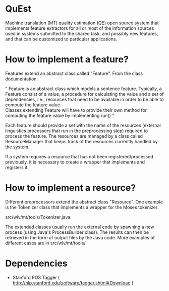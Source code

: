 QuEst
=====

Machine translation (MT) quality estimation (QE) open source system that implements feature extractors for all or most of the information sources
used in systems submitted to the shared task, and possibly new features, and that can be customized
to particular applications.

How to implement a feature?
===========================

Features extend an abstract class called "Feature". From the class
documentation:

"
 Feature is an abstract class which models a sentence feature. Typically, a
  Feature consist of a value, a procedure for calculating the value and a set
  of dependencies, i.e., resources that need to be available in order to be
  able to compute the feature value. <br> Classes extending Feature will have
  to provide their own method for computing the feature value by
implementing run()
 "

Each feature should provide a set with the name of the resources
(external linguistics processors that run in the preprocessing step)
required to process the feature. The resources are managed by a class
called ResourceManager that keeps track of the resources currently
handled by the system.

If a system requires a resource that has not been registered/processed
previously, it is necessary to create a wrapper that implements and
registers it.


How to implement a resource?
============================

Different preprocessors extend the abstract class "Resource". One
example is the Tokenizer class that implements a wrapper for the Moses
tokenizer:

src/wlv/mt/tools/Tokenizer.java

The extended classes usually run the external code by spawning a new
process (using Java's ProcessBuilder class). The results can then be
retrieved in the form of output files by the Java code. More examples
of different cases are in src/wlv/mt/tools/


Dependencies
============

- Stanford POS Tagger ( http://nlp.stanford.edu/software/tagger.shtml#Download )
